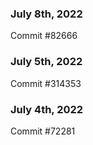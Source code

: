 ### July 8th, 2022

Commit #82666

### July 5th, 2022

Commit #314353


### July 4th, 2022

Commit #72281
